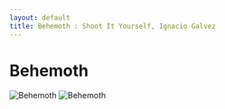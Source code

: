 ```yaml
---
layout: default
title: Behemoth : Shoot It Yourself, Ignacio Galvez
---
```


# Behemoth

![Behemoth](http://assets.farmhouse.co/publishing/1-shoot-it-yourself/images/behemoth-1.jpg)
![Behemoth](http://assets.farmhouse.co/publishing/1-shoot-it-yourself/images/behemoth-2.jpg)
